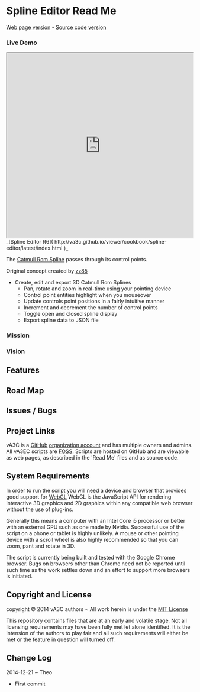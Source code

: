 Spline Editor Read Me
===
[Web page version]( http://va3c.github.io/viewer/cookbook/spline-editor/ ) - 
[Source code version]( https://github.com/va3c/viewer/tree/gh-pages/cookbook/spline-editor/ )


### Live Demo

<iframe src="http://va3c.github.io/viewer/cookbook/spline-editor/latest/index.html" width=100% height=500px class='overview' >
There is an `iframe` here. It is not visible when viewed on github.com. To view, please see 'Project Links' below.
</iframe>
_[Spline Editor R6]( http://va3c.github.io/viewer/cookbook/spline-editor/latest/index.html )_  


The [Catmull Rom Spline](  http://en.wikipedia.org/wiki/Cubic_Hermite_spline#Catmull.E2.80.93Rom_spline ) passes through its control points.

Original concept created by [zz85]( https://github.com/zz85/ThreeLabs/blob/master/spline3editor.html )

* Create, edit and export 3D Catmull Rom Splines 
	* Pan, rotate and zoom in real-time using your pointing device
	* Control point entities highlight when you mouseover
	* Update controls point positions in a fairly intuitive manner
	* Increment and decrement the number of control points
	* Toggle open and closed spline display
	* Export spline data to JSON file


### Mission  
<!-- a statement of a rationale, applicable now as well as in the future -->


### Vision  
<!--  a descriptive picture of a desired future state -->


## Features
<!-- and benefits -->


## Road Map


## Issues / Bugs


## Project Links
vA3C is a [GitHub]( http://github.com) [organization account]( https://help.github.com/articles/what-s-the-difference-between-user-and-organization-accounts ) and has multiple owners and admins. 
All vA3EC scripts are [FOSS]( https://en.wikipedia.org/wiki/Free_and_open-source_software ).
Scripts are hosted on GitHub and are viewable as web pages, as described in the 'Read Me' files and as source code.

## System Requirements

In order to run the script you will need a device and browser that provides good support for [WebGL](http://get.webgl.org/)
WebGL is the JavaScript API for rendering interactive 3D graphics and 2D graphics within any compatible web browser without the use of plug-ins. 

Generally this means a computer with an Intel Core i5 processor or better with an external GPU such as one made by Nvidia. 
Successful use of the script on a phone or tablet is highly unlikely. 
A mouse or other pointing device with a scroll wheel is also highly recommended so that you can zoom, pant and rotate in 3D.
 
The script is currently being built and tested with the Google Chrome browser. 
Bugs on browsers other than Chrome need not be reported until such time as the work settles down and an effort to support more browsers is initiated.


## Copyright and License

copyright &copy; 2014 vA3C authors ~ 
All work herein is under the [MIT License]( http://jaanga.github.io/libs/jaanga-copyright-and-mit-license.md )

This repository contains files that are at an early and volatile stage. Not all licensing requirements may have been fully met let alone identified. It is the intension of the authors to play fair and all such requirements will either be met or the feature in question will turned off.


## Change Log

2014-12-21 ~ Theo

* First commit